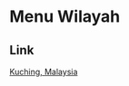 # Menu Wilayah

## Link

[Kuching, Malaysia](https://github.com/gigit-pemilu/pemilu-2024-99-luar-negeri/tree/main/pileg-dpr/hitung-suara/sub/99-luar-negeri/sub/63-kuching-malaysia/sub/01-kuching-malaysia)

